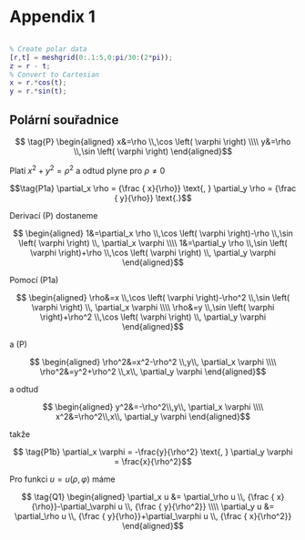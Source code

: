 # Appendix 1 

```matlab

% Create polar data
[r,t] = meshgrid(0:.1:5,0:pi/30:(2*pi));
z = r - t;
% Convert to Cartesian
x = r.*cos(t);
y = r.*sin(t);

```

## Polární souřadnice

$$ \tag{P} \begin{aligned} 
x&=\rho \\,\cos \left( \varphi \right)  
\\\\ y&=\rho \\,\sin \left( \varphi \right) 
\end{aligned}$$

Platí ${x}^{2} +{y}^{2}={\rho}^{2}$ a odtud plyne pro $\rho \neq 0$

$$\tag{P1a} \partial_x \rho = {\frac { x}{\rho}} \text{, }
\partial_y \rho = {\frac { y}{\rho}} \text{.}$$

Derivací (P) dostaneme

$$ \begin{aligned} 
1&=\partial_x \rho \\,\cos \left( \varphi \right)-\rho \\,\sin \left( \varphi \right) \\, \partial_x \varphi 
\\\\ 1&=\partial_y \rho \\,\sin \left( \varphi \right)+\rho \\,\cos \left( \varphi \right) \\, \partial_y \varphi 
\end{aligned}$$

Pomocí (P1a) 

$$ \begin{aligned}  
\rho&=x \\,\cos \left( \varphi \right)-\rho^2 \\,\sin \left( \varphi \right) \\, \partial_x \varphi
\\\\  \rho&=y \\,\sin \left( \varphi \right)+\rho^2 \\,\cos \left( \varphi \right) \\, \partial_y \varphi
\end{aligned}$$

a (P)

$$ \begin{aligned}  
\rho^2&=x^2-\rho^2 \\,y\\, \partial_x \varphi \\\\  
\rho^2&=y^2+\rho^2 \\,x\\, \partial_y \varphi
\end{aligned}$$

a odtud

$$ \begin{aligned}  
y^2&=-\rho^2\\,y\\, \partial_x \varphi \\\\  
x^2&=\rho^2\\,x\\, \partial_y \varphi
\end{aligned}$$

takže

$$ \tag{P1b} \partial_x \varphi = -\frac{y}{\rho^2} \text{, } \partial_y \varphi = \frac{x}{\rho^2}$$

Pro funkci $u=u(\rho,\varphi)$ máme

$$ \tag{Q1} \begin{aligned} 
\partial_x u &= \partial_\rho u \\, {\frac { x}{\rho}}-\partial_\varphi u \\, {\frac { y}{\rho^2}} 
\\\\ \partial_y u &= \partial_\rho u \\, {\frac { y}{\rho}}+\partial_\varphi u \\, {\frac { x}{\rho^2}} 
\end{aligned}$$ 
